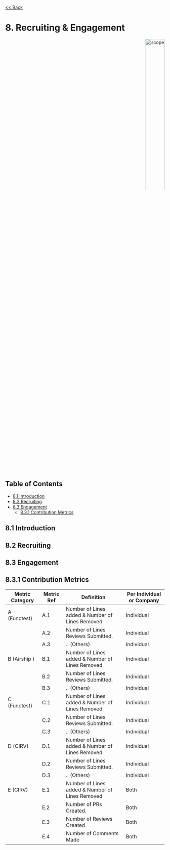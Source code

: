 [<< Back](../)

# 8. Recruiting & Engagement
<p align="right"><img src="../figures/bogo_ifo.png" alt="scope" title="Scope" width="35%"/></p>

## Table of Contents
* [8.1 Introduction](#8.1)
* [8.2 Recruiting](#8.2)
* [8.3 Engagement](#8.3)
  * [8.3.1 Contribution Metrics](#8.3)

<a name="8.1"></a>
## 8.1 Introduction

<a name="8.2"></a>
## 8.2 Recruiting

<a name="8.3"></a>
## 8.3 Engagement

<a name="8.3"></a>
## 8.3.1 Contribution Metrics

| Metric Category | Metric Ref | Definition                                      | Per Individual or Company |
|-----------------|------------|-------------------------------------------------|---------------------------|
| A (Functest)    | A.1        | Number of Lines added & Number of Lines Removed | Individual                |
|                 | A.2        | Number of Lines Reviews Submitted.              | Individual                |
|                 | A.3        | .. (Others)                                     | Individual                |
| B (Airship )    | B.1        | Number of Lines added & Number of Lines Removed | Individual                |
|                 | B.2        | Number of Lines Reviews Submitted.              | Individual                |
|                 | B.3        | .. (Others)                                     | Individual                |
| C (Functest)    | C.1        | Number of Lines added & Number of Lines Removed | Individual                |
|                 | C.2        | Number of Lines Reviews Submitted.              | Individual                |
|                 | C.3        | .. (Others)                                     | Individual                |
| D (CIRV)        | D.1        | Number of Lines added & Number of Lines Removed | Individual                |
|                 | D.2        | Number of Lines Reviews Submitted.              | Individual                |
|                 | D.3        | .. (Others)                                     | Individual                |
| E (CIRV)        | E.1        | Number of Lines added & Number of Lines Removed | Both                      |
|                 | E.2        | Number of PRs Created.                          | Both                      |
|                 | E.3        | Number of Reviews Created                       | Both                      |
|                 | E.4        | Number of Comments Made                         | Both                      |


